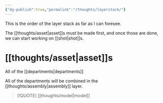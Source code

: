 ```yaml
---
{"dg-publish":true,"permalink":"/thoughts/layerstack/"}
---
```


This is the order of the layer stack as far as I can foresee.

The [[thoughts/asset\|asset]]s must be made first, and once those are done, we can start working on [[shot\|shot]]s.


# [[thoughts/asset\|asset]]s

All of the [[departments\|departments]]

All of the departments will be combined in the [[thoughts/assembly\|assembly]] layer. 


> [!QUOTE] [[thoughts/model\|model]]
